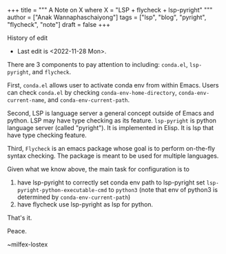 +++
title = """
  A Note on X where X = "LSP + flycheck + lsp-pyright"
  """
author = ["Anak Wannaphaschaiyong"]
tags = ["lsp", "blog", "pyright", "flycheck", "note"]
draft = false
+++

History of edit

-   Last edit is <span class="timestamp-wrapper"><span class="timestamp">&lt;2022-11-28 Mon&gt;</span></span>.

There are 3 components to pay attention to including: `conda.el`, `lsp-pyright`, and `flycheck`.

First, `conda.el` allows user to activate conda env from within Emacs.
Users can check `conda.el` by checking `conda-env-home-directory`, `conda-env-current-name`, and `conda-env-current-path`.

Second, LSP is language server a general concept outside of Emacs and python. LSP may have type checking as its feature. `lsp-pyright` is python language server (called "pyright"). It is implemented in Elisp. It is lsp that have type checking feature.

Third, `Flycheck` is an emacs package whose goal is to perform on-the-fly syntax checking. The package is meant to be used for multiple languages.

Given what we know above, the main task for configuration is to

1.  have lsp-pyright to correctly set conda env path to lsp-pyright
    set `lsp-pyright-python-executable-cmd` to `python3` (note that env of python3 is determined by `conda-env-current-path`)
2.  have flycheck use lsp-pyright as lsp for python.

That's it.

Peace.

~milfex-lostex
